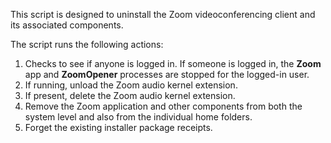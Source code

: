 This script is designed to uninstall the Zoom videoconferencing client
and its associated components.

The script runs the following actions:

1. Checks to see if anyone is logged in. If someone is logged in, the **Zoom** app and **ZoomOpener** processes are stopped for the logged-in user.
2. If running, unload the Zoom audio kernel extension.
3. If present, delete the Zoom audio kernel extension.
4. Remove the Zoom application and other components from both the system level and also from the individual home folders.
5. Forget the existing installer package receipts.